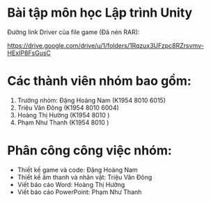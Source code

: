 # Bài tập môn học Lập trình Unity

Đường link Driver của file game (Đã nén RAR): 

https://drive.google.com/drive/u/1/folders/1Rqzux3UFzpc8RZrsvmv-HExIP8FsGusC


# Các thành viên nhóm bao gồm:
1. Trưởng nhóm: Đặng Hoàng Nam (K1954 8010 6015)
2. Triệu Văn Đông (K1954 8010 6004)
3. Hoàng Thị Hường (K1954 8010 )
4. Phạm Như Thanh (K1954 8010 )


# Phân công công việc nhóm:
- Thiết kế game và code: Đặng Hoàng Nam
- Thiết kế âm thanh và nhân vật: Triệu Văn Đông
- Viết báo cáo Word: Hoàng Thị Hường
- Viết báo cáo PowerPoint: Phạm Như Thanh
